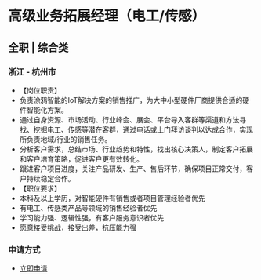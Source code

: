 
# 高级业务拓展经理（电工/传感）
## 全职  |  综合类
### 浙江 - 杭州市

- 【岗位职责】
- 负责涂鸦智能的IoT解决方案的销售推广，为大中小型硬件厂商提供合适的硬件智能化方案。
- 通过自身资源、市场活动、行业峰会、展会、平台导入客群等渠道和方法寻找、挖掘电工、传感等潜在客群，通过电话或上门拜访谈判以达成合作，实现所负责地域/行业的销售任务。
- 分析客户需求，总结市场、行业趋势和特性，找出核心决策人，制定客户拓展和客户培育策略，促进客户更有效转化。
- 跟进客户项目进度，关注产品研发、生产、售后环节，确保项目正常交付，客户持续稳定合作。
- 【职位要求】
- 本科及以上学历，对智能硬件有销售或者项目管理经验者优先
- 有电工、传感类产品等领域的销售经验者优先
- 学习能力强、逻辑性强，有客户服务意识者优先
- 愿意接受挑战，接受出差，抗压能力强
### 申请方式
- <a href="mailto:hr@tuya.com?subject=求职简历-高级业务拓展经理（电工/传感）-来自GitHub">立即申请</a>
